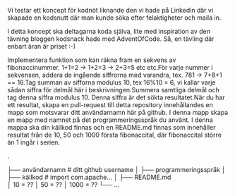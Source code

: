 
Vi testar ett koncept för kodnöt liknande den vi hade på Linkedin där vi skapade en kodsnutt där man kunde söka efter felaktigheter och maila in. 

I detta koncept ska deltagarna koda själva, lite med inspiration av den tävning bloggen kodsnack hade med AdventOfCode.
Så, en tävling där enbart äran är priset :-)

Implementera funktion som kan räkna fram en sekvens av fibonaccinummer. 1+1=2 -> 1+2=3 -> 2+3=5 etc etc.För varje nummer i sekvensen, addera de ingående siffrorna med varandra, tex. 781 ->  7+8+1 == 16.Tag summan av sifforna modulus 10, tex 16%10 = 6, vi kallar varje sådan siffra för delmål här i beskrivningen.Summera samtliga delmål och tag denna siffra modulus 10. Denna siffra är det sökta resultatet.När du har ett resultat, skapa en pull-request till detta repository innehållandes en mapp som motsvarar ditt användarnamn här på github. I denna mapp skapa en mapp med namnet på det programmeringsspråk du använt. I denna mappa ska din källkod finnas och en README.md finnas som innehåller resultat från de 10, 50 och 1000 första fibonaccital, där fibonaccital större än 1 ingår i serien.

.

├── användarnamn                # ditt github username
│   ├── programmeringsspråk
│      ├── källkod              # import com.apache...
│      ├── README.md  
│             10 = ??
│             50 = ??
│             1000 = ??
└── ...
